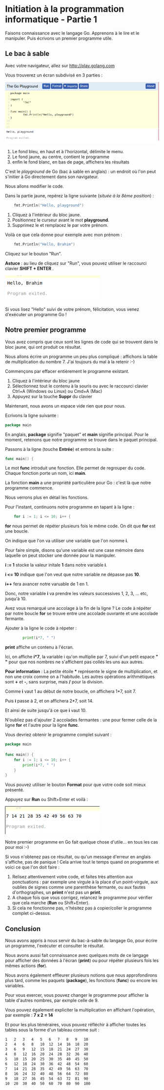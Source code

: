 # Initiation à la programmation informatique - Partie 1

Faisons connaissance avec le langage Go. Apprenons à le lire et le manipuler. Puis écrivons un premier programme utile.

## Le bac à sable

Avec votre navigateur, allez sur http://play.golang.com

Vous trouverez un écran subdivisé en 3 parties :

![bac-à-sable](assets/01_playground.png)

01. Le fond bleu, en haut et à l'horizontal, délimite le menu.
02. Le fond jaune, au centre, contient le programme
03. enfin le fond blanc, en bas de page, affichera les résultats

C'est le *playground* de Go (bac à sable en anglais) : un endroit où l'on peut s'initier à Go directement dans son navigateur.

Nous allons modifier le code. 

Dans la partie jaune, repérez la ligne suivante (*située à la 8ème position*) :

```go
    fmt.Println("Hello, playground")
```

1. Cliquez à l'intérieur du bloc jaune.
2. Positionnez le curseur avant le mot **playground**.
3. Supprimez le et remplacez le par votre prénom.

Voilà ce que cela donne pour exemple avec mon prénom :

```go
    fmt.Println("Hello, Brahim")
```

Cliquez sur le bouton "Run".

**Astuce** : au lieu de cliquez sur "Run", vous pouvez utiliser le raccourci clavier **SHIFT + ENTER**  .

![hello-brahim](assets/01_hello_brahim.png)

Si vous lisez "Hello" suivi de votre prénom, félicitation, vous venez d'exécuter un programme Go !

## Notre premier programme

Vous avez compris que ceux sont les lignes de code qui se trouvent dans le bloc jaune, qui ont produit ce résultat. 

Nous allons écrire un programme un peu plus compliqué : affichons la table de multiplication du nombre 7. J'ai toujours du mal à la retenir :-)

Commençons par effacer entièrement le programme existant.

1. Cliquez à l'intérieur du bloc jaune
2. Sélectionnez tout le contenu à la souris ou avec le raccourci clavier Ctrl+A (Windows ou Linux) ou Cmd+A (Mac)
3. Appuyez sur la touche **Suppr** du clavier

Maintenant, nous avons un espace vide rien que pour nous.

Ecrivons la ligne suivante :

```go
package main
```

En anglais, **package** signifie "paquet" et **main** signifie principal. 
Pour le moment, retenons que notre programme se trouve dans le paquet principal.

Passons à la ligne (touche **Entrée**) et entrons la suite : 

```go
func main() {
```

Le mot **func** introduit une fonction. Elle permet de regrouper du code. Chaque fonction porte un nom, ici **main**.

La fonction **main** a une propriété particulière pour Go : c'est là que notre programme commence.

Nous verrons plus en détail les fonctions.

Pour l'instant, continuons notre programme en tapant à la ligne :

```go
	for i := 1; i <= 10; i++ {
```
**for** nous permet de répéter plusieurs fois le même code. On dit que **for** est une boucle. 

On indique que l'on va utiliser une variable que l'on nomme **i**.

Pour faire simple, disons qu'une variable est une case mémoire dans laquelle on peut stocker une donnée pour la manipuler.

**i := 1** stocke la valeur initale **1** dans notre variable **i**.

**i <= 10** indique que l'on veut que notre variable ne dépasse pas **10**.

**i++** fera avancer notre varuable de 1 en 1.

Donc, notre variable **i** va prendre les valeurs successives 1, 2, 3, ... etc, jusqu'à 10.

Avez vous remarqué une accolage à la fin de la ligne ? Le code à répéter par notre boucle **for** se trouve entre une accolade ouvrante et une accolade fermante.

Ajouter à la ligne le code à répeter :

```go
		print(i*7, " ")
```

**print** affiche un contenu à l'écran. 

Ici, on affiche **i*7**, la variable i qu'on multiplie par 7, suivi d'un petit espace **" "** pour que nos nombres ne s'affichent pas collés les uns aux autres.

**Pour information** : La petite étoile **\*** représente le signe de multiplication, et non une croix comme on a l'habitude. Les autres opérations arithmétiques sont **+** et **-**, sans surprise, mais **/** pour la division. 

Comme **i** vaut 1 au début de notre boucle, on affichera 1*7, soit 7.

Puis **i** passe à 2, et on affichera 2*7, soit 14.

Et ainsi de suite jusqu'à ce que **i** vaut 10.

N'oubliez pas d'ajouter 2 accolades fermantes : une pour fermer celle de la ligne **for** et l'autre pour la ligne **func**.

Vous devriez obtenir le programme complet suivant :

```go
package main

func main() {
	for i := 1; i <= 10; i++ {
		print(i*7, " ")
	}
}
```

Vous pouvez utiliser le bouton **Format** pour que votre code soit mieux présenté.

Appuyez sur **Run** ou Shift+Enter et voilà :

![table_de_7](assets/01_table_de_7.png) 

Notre premier programme en Go fait quelque chose d'utile... en tous les cas pour moi :-)

Si vous n'obtenez pas ce résultat, ou qu'un message d'erreur en anglais s'affiche, pas de panique ! Cela arrive tout le temps quand on programme et voici ce que l'on doit faire :

1. Relisez attentivement votre code, et faites très attention aux ponctuations : par exemple une virgule à la place d'un point-virgule, aux oublies de signes comme une parenthèse fermante, ou aux fautes d'orthographes, un **primt** n'est pas un **print**.
2. A chaque fois que vous corrigez, relancez le programme pour vérifier que cela marche (**Run** ou Shift+Enter).
3. Si cela ne fonctionne pas, n'hésitez pas à copier/coller le programme complet ci-dessus.

## Conclusion

Nous avons appris à nous servir du bac-à-sable du langage Go, pour écrire un programme, l'exécuter et consulter le résultat.

Nous avons aussi fait connaissance avec quelques mots de ce langage pour afficher des données à l'écran (**print**) ou pour répéter plusieurs fois les mêmes actions (**for**).

Nous avons également effleurer plusieurs notions que nous approfondirons plus tard, comme les paquets (**package**), les fonctions (**func**) ou encore les variables.

Pour vous exercer, vous pouvez changer le programme pour afficher la table d'autres nombres, par exmple celle de 9.

Vous pouvez également expliciter la multiplication en affichant l'opération, par exemple : **7 x 2 = 14**

Et pour les plus téméraires, vous pouvez réfléchir à afficher toutes les tables sous la forme d'un tableau comme suit :

```
1	2	3	4	5	6	7	8	9	10	
2	4	6	8	10	12	14	16	18	20	
3	6	9	12	15	18	21	24	27	30	
4	8	12	16	20	24	28	32	36	40	
5	10	15	20	25	30	35	40	45	50	
6	12	18	24	30	36	42	48	54	60	
7	14	21	28	35	42	49	56	63	70	
8	16	24	32	40	48	56	64	72	80	
9	18	27	36	45	54	63	72	81	90	
10	20	30	40	50	60	70	80	90	100	
```

